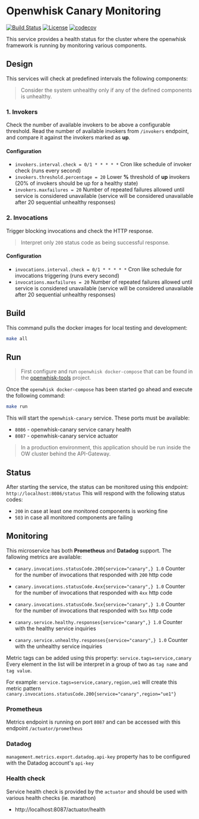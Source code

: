 # Openwhisk Canary Monitoring

[![Build Status](https://travis-ci.org/adobe-apiplatform/openwhisk-canary.svg?branch=master)](https://travis-ci.org/adobe-apiplatform/openwhisk-canary)
[![License](https://img.shields.io/badge/license-Apache--2.0-blue.svg)](http://www.apache.org/licenses/LICENSE-2.0)
[![codecov](https://codecov.io/gh/adobe-apiplatform/openwhisk-canary/branch/master/graph/badge.svg)](https://codecov.io/gh/adobe-apiplatform/openwhisk-canary)

This service provides a health status for the cluster where the openwhisk framework is running by monitoring various components. 

## Design
This services will check at predefined intervals the following components:
> Consider the system unhealthy only if any of the defined components is unhealthy.  
### 1. Invokers 
Check the number of available invokers to be above a configurable threshold. Read the number of available invokers from `/invokers` endpoint, and compare it against the invokers marked as **up**.
#### Configuration
- `invokers.interval.check = 0/1 * * * * *` Cron like schedule of invoker check (runs every second)
- `invokers.threshold.percentage = 20` Lower **%** threshold of **up** invokers (20% of invokers should be up for a healthy state)
- `invokers.maxfailures = 20` Number of repeated failures allowed until service is considered unavailable (service will be considered unavailable after 20 sequential unhealthy responses)

### 2. Invocations 
Trigger blocking invocations and check the HTTP response.
> Interpret only `200` status code as being successful response.

#### Configuration
- `invocations.interval.check = 0/1 * * * * *` Cron like schedule for invocations triggering (runs every second)
- `invocations.maxfailures = 20` Number of repeated failures allowed until service is considered unavailable (service will be considered unavailable after 20 sequential unhealthy responses)

## Build
This command pulls the docker images for local testing and development:

```bash
make all
```

## Run
>First configure and run `openwhisk docker-compose` that can be found in the [openwhisk-tools][1] project.

Once the `openwhisk docker-compose` has been started go ahead and execute the following command: 
```bash
make run
``` 

This will start the `openwhisk-canary` service. These ports must be available:

- `8086` - openwhisk-canary service canary health 
- `8087` - openwhisk-canary service actuator
> In a production environment, this application should be run inside the OW cluster behind the API-Gateway.

## Status
After starting the service, the status can be monitored using this endpoint:
`http://localhost:8086/status`
This will respond with the following status codes:
- `200` in case at least one monitored components is working fine
- `503` in case all monitored components are failing

## Monitoring 
This microservice has both **Prometheus** and **Datadog** support. The fallowing metrics are available: 
- `canary.invocations.statusCode.200{service="canary",} 1.0` Counter for the number of invocations that responded with `200` http code
- `canary.invocations.statusCode.4xx{service="canary",} 1.0` Counter for the number of invocations that responded with `4xx` http code
- `canary.invocations.statusCode.5xx{service="canary",} 1.0` Counter for the number of invocations that responded with `5xx` http code


- `canary.service.healthy.responses{service="canary",} 1.0` Counter with the healthy service inquiries 
- `canary.service.unhealthy.responses{service="canary",} 1.0` Counter with the unhealthy service inquiries


Metric tags can be added using this property:
`service.tags=service,canary` Every element in the list will be interpret in a group of two as `tag name` and `tag value`. 

For example: `service.tags=service,canary,region,ue1` will create this metric pattern `canary.invocations.statusCode.200{service="canary",region="ue1"}`
 

### Prometheus
Metrics endpoint is running on port `8087` and can be accessed with this endpoint `/actuator/prometheus`

### Datadog
`management.metrics.export.datadog.api-key` property has to be configured with the Datadog account's `api-key` 

### Health check
Service health check is provided by the `actuator` and should be used with various health checks (ie. marathon)
- http://localhost:8087/actuator/health


[1]: https://github.com/apache/incubator-openwhisk-devtools/tree/master/docker-compose 